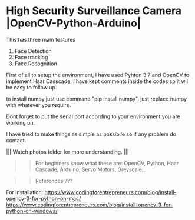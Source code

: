 # High Security Surveillance Camera |OpenCV-Python-Arduino|

This has three main features
1. Face Detection
2. Face tracking
3. Face Recognition

First of all to setup the environment, I have used Pyhton 3.7 and OpenCV to implement Haar Casscade.
I have kept comments inside the codes so it wil be easy to follow up.

to install numpy just use command "pip install numpy". just replace numpy with whatever you require.

Dont forget to put the serial port according to your environment you are working on.

I have tried to make things as simple as possibile so if any problem do contact.

||| Watch photos folder for more understanding. |||

>> For beginners know what these are: OpenCV, Python, Haar Cascade, Arduino, Servo Motors, Greyscale...


>> References ???

For installation: https://www.codingforentrepreneurs.com/blog/install-opencv-3-for-python-on-mac/
                  https://www.codingforentrepreneurs.com/blog/install-opencv-3-for-python-on-windows/


